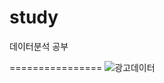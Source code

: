 # study
데이터분석 공부


================
![광고데이터](https://user-images.githubusercontent.com/58808398/76271164-f578df80-62ba-11ea-839a-1255b23ebd1d.png)

